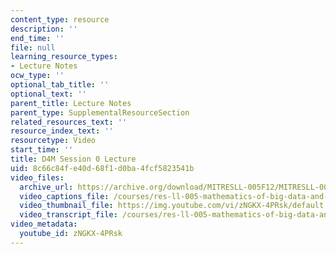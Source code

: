 ```yaml
---
content_type: resource
description: ''
end_time: ''
file: null
learning_resource_types:
- Lecture Notes
ocw_type: ''
optional_tab_title: ''
optional_text: ''
parent_title: Lecture Notes
parent_type: SupplementalResourceSection
related_resources_text: ''
resource_index_text: ''
resourcetype: Video
start_time: ''
title: D4M Session 0 Lecture
uid: 8c66c84f-e40d-68f1-d0ba-4fcf5823541b
video_files:
  archive_url: https://archive.org/download/MITRESLL-005F12/MITRESLL-005F12_L00_Lec_300k.mp4
  video_captions_file: /courses/res-ll-005-mathematics-of-big-data-and-machine-learning-january-iap-2020/a148c4f1683f570a8ee8f6599c232ec6_zNGKX-4PRsk.vtt
  video_thumbnail_file: https://img.youtube.com/vi/zNGKX-4PRsk/default.jpg
  video_transcript_file: /courses/res-ll-005-mathematics-of-big-data-and-machine-learning-january-iap-2020/e64f20c15851982082f23efac765fdc9_zNGKX-4PRsk.pdf
video_metadata:
  youtube_id: zNGKX-4PRsk
---
```

